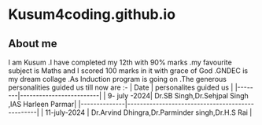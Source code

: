 # Kusum4coding.github.io
## About me
I am Kusum .I have completed my 12th with 90% marks .my favourite subject is Maths and I scored 100 marks in it with grace of God .GNDEC is my dream  collage .As Induction program is going on .The generous personalities guided us till now are :-
|  Date  | personalites guided us  |
|--------|-------------------------|
| 9- july -2024| Dr.SB Singh,Dr.Sehjpal Singh ,IAS Harleen Parmar|
|--------------|-------------------------------------------------|
| 11-july-2024 | Dr.Arvind Dhingra,Dr.Parminder singh,Dr.H.S Rai |
